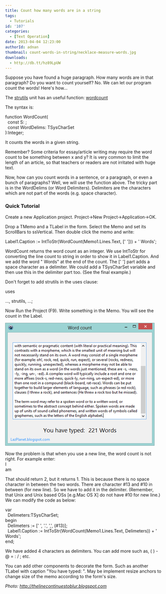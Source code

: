 ```yaml
---
title: Count how many words are in a string
tags:
  - Tutorials
id: '107'
categories:
  - [Text Operation]
date: 2013-04-04 12:23:00
authorId: adnan
thumbnail: count-words-in-string/necklace-measure-words.jpg
downloads:
  - http://db.tt/hz89LpUW
---
```


Suppose you have found a huge paragraph. How many words are in that paragraph? Do you want to count yourself? No. We can let our program count the words! Here's how...
<!-- more -->
  
  
The [strutils](http://www.freepascal.org/docs-html/rtl/strutils/index-5.html) unit has an useful function: [wordcount](http://www.freepascal.org/docs-html/rtl/strutils/wordcount.html)  
  
The syntax is:  

function WordCount(  
  const S: ;  
  const WordDelims: TSysCharSet  
):Integer;

  
It counts the words in a given string.  
  
Remember? Some criteria for essay/article writing may require the word count to be something between x and y? It is very common to limit the length of an article, so that teachers or readers are not irritated with huge text.  
  
Now, how can you count words in a sentence, or a paragraph, or even a bunch of paragraphs? Well, we will use the function above. The tricky part is in the WordDelims (or Word Delimiters). Delimiters are the characters which are not part of the words (e.g. space character).  
  

### Quick Tutorial

Create a new Application project. Project->New Project->Application->OK.  
  
Drop a TMemo and a TLabel in the form. Select the Memo and set its ScrollBars to ssVertical. Then double click the memo and write:  

Label1.Caption := IntToStr(WordCount(Memo1.Lines.Text, \[' '\])) + ' Words';

  
WordCount returns the word count as an integer. We use IntToStr for converting the line count to string in order to show it in Label1.Caption. And we add the word " Words" at the end of the count. The \[' '\] part adds a space character as a delimiter. We could add a TSysCharSet variable and then use this in the delimiter part too. (See the final example.)  
  
Don't forget to add strutils in the uses clause:  

uses  
  
..., strutils, ...;

  
Now Run the Project (F9). Write something in the Memo. You will see the count in the Label.  
  

![](count-words-in-string/wordcount-1.gif)

  
  
Now the problem is that when you use a new line, the word count is not right. For example enter:  
I  
am  
  
That should return 2, but it returns 1. This is because there is no space character in between the two words. There are character #13 and #10 in between (for new line). So we have to add it in the delimiter. (Remember, that Unix and Unix based OSs \[e.g.Mac OS X\] do not have #10 for new line.) We can modify the code as below:  
  

var  
  Delimeters:TSysCharSet;  
begin  
  Delimeters := \[' ', '.', ',', (#13)\];  
  Label1.Caption := IntToStr(WordCount(Memo1.Lines.Text, Delimeters)) + ' Words';  
end; 

  
We have added 4 characters as delimiters. You can add more such as, ( ) - @ = : / ; etc.  
  
You can add other components to decorate the form. Such as another TLabel with caption "You have typed: ". May be implement resize anchors to change size of the memo according to the form's size.  

_Photo: http://thelinecontinuestoblur.blogspot.com_
